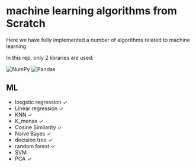 # machine learning  algorithms from Scratch

Here we have fully implemented a number of algorithms related to machine learning

In this rep, only 2 libraries are used:

![NumPy](https://img.shields.io/badge/numpy-%23013243.svg?style=for-the-badge&logo=numpy&logoColor=white)
![Pandas](https://img.shields.io/badge/pandas-%23150458.svg?style=for-the-badge&logo=pandas&logoColor=white)

## ML
*  losgstic regression ✓
*  Linear regression ✓
*  KNN ✓
*  K_menas ✓
*  Cosine Similarity ✓
*  Naive Bayes ✓
*  decision tree ✓
*  random forest ✓
*  SVM 
*  PCA ✓

